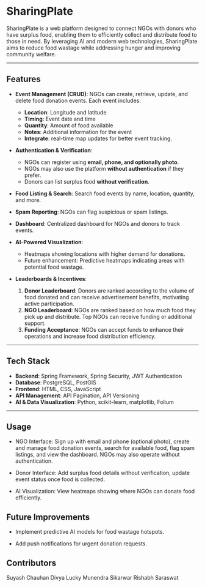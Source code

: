 # SharingPlate

SharingPlate is a web platform designed to connect NGOs with donors who have surplus food, enabling them to efficiently collect and distribute food to those in need. By leveraging AI and modern web technologies, SharingPlate aims to reduce food wastage while addressing hunger and improving community welfare.

---

## Features

- **Event Management (CRUD)**: NGOs can create, retrieve, update, and delete food donation events. Each event includes:  
  - **Location**: Longitude and latitude  
  - **Timing**: Event date and time  
  - **Quantity**: Amount of food available  
  - **Notes**: Additional information for the event  
  - **Integrate**: real-time map updates for better event tracking.


- **Authentication & Verification**:  
  - NGOs can register using **email, phone, and optionally photo**.  
  - NGOs may also use the platform **without authentication** if they prefer.  
  - Donors can list surplus food **without verification**.  

- **Food Listing & Search**: Search food events by name, location, quantity, and more.  
- **Spam Reporting**: NGOs can flag suspicious or spam listings.  
- **Dashboard**: Centralized dashboard for NGOs and donors to track events.  
- **AI-Powered Visualization**:  
  - Heatmaps showing locations with higher demand for donations.  
  - Future enhancement: Predictive heatmaps indicating areas with potential food wastage. 
  
- **Leaderboards & Incentives**:  
  1. **Donor Leaderboard**: Donors are ranked according to the volume of food donated and can receive advertisement benefits, motivating active participation.  
  2. **NGO Leaderboard**: NGOs are ranked based on how much food they pick up and distribute. Top NGOs can receive funding or additional support.  
  3. **Funding Acceptance**: NGOs can accept funds to enhance their operations and increase food distribution efficiency.  
 

---

## Tech Stack

- **Backend**: Spring Framework, Spring Security, JWT Authentication  
- **Database**: PostgreSQL, PostGIS  
- **Frontend**: HTML, CSS, JavaScript  
- **API Management**: API Pagination, API Versioning  
- **AI & Data Visualization**: Python, scikit-learn, matplotlib, Folium  

---

## Usage

- NGO Interface: Sign up with email and phone (optional photo), create and manage food donation events, search for available food, flag spam listings, and view the dashboard. NGOs may also operate without authentication.

- Donor Interface: Add surplus food details without verification, update event status once food is collected.

- AI Visualization: View heatmaps showing where NGOs can donate food efficiently.


## Future Improvements

- Implement predictive AI models for food wastage hotspots.

- Add push notifications for urgent donation requests.


## Contributors

Suyash Chauhan
Divya
Lucky
Munendra Sikarwar
Rishabh Saraswat